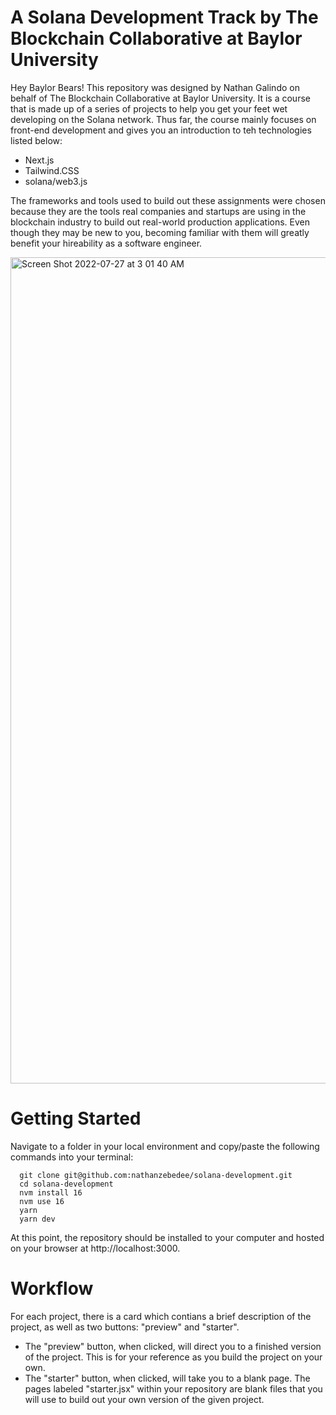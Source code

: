 # A Solana Development Track by The Blockchain Collaborative at Baylor University

Hey Baylor Bears! This repository was designed by Nathan Galindo on behalf of The Blockchain Collaborative at Baylor University. It is a course that is made up of a series of projects to help you get your feet wet developing on the Solana network. Thus far, the course mainly focuses on front-end development and gives you an introduction to teh technologies listed below:

- Next.js
- Tailwind.CSS
- solana/web3.js

The frameworks and tools used to build out these assignments were chosen because they are the tools real companies and startups are using in the blockchain industry to build out real-world production applications. Even though they may be new to you, becoming familiar with them will greatly benefit your hireability as a software engineer.

<img width="1322" alt="Screen Shot 2022-07-27 at 3 01 40 AM" src="https://user-images.githubusercontent.com/85138723/181194513-e07bbc2a-97df-48ad-9194-fc8c2bd8cf39.png">

# Getting Started
Navigate to a folder in your local environment and copy/paste the following commands into your terminal:
```
  git clone git@github.com:nathanzebedee/solana-development.git
  cd solana-development
  nvm install 16
  nvm use 16
  yarn
  yarn dev
```
At this point, the repository should be installed to your computer and hosted on your browser at http://localhost:3000.

# Workflow
For each project, there is a card which contians a brief description of the project, as well as two buttons: "preview" and "starter". 
* The "preview" button, when clicked, will direct you to a finished version of the project. This is for your reference as you build the project on your own. 
* The "starter" button, when clicked, will take you to a blank page. The pages labeled "starter.jsx" within your repository are blank files that you will use to build out your own version of the given project.
